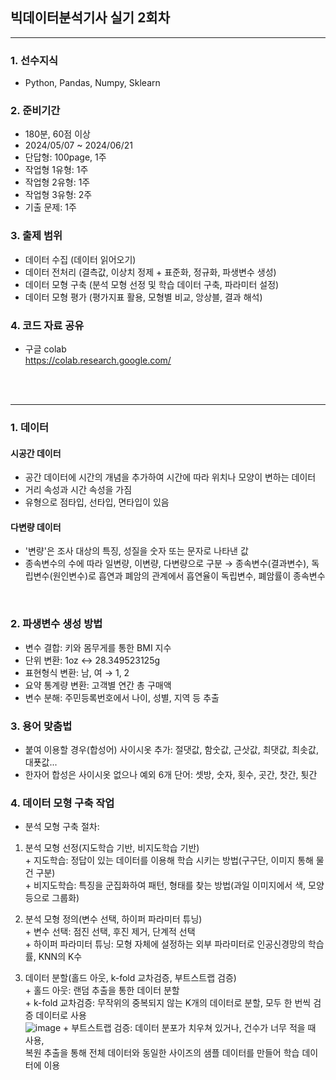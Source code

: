 ## 빅데이터분석기사 실기 2회차

---
### 1. 선수지식
 - Python, Pandas, Numpy, Sklearn
 
### 2. 준비기간
 - 180분, 60점 이상
 - 2024/05/07 ~ 2024/06/21
 - 단답형: 100page, 1주
 - 작업형 1유형: 1주
 - 작업형 2유형: 1주
 - 작업형 3유형: 2주
 - 기출 문제: 1주
 
### 3. 출제 범위
 - 데이터 수집 (데이터 읽어오기)
 - 데이터 전처리 (결측값, 이상치 정제 + 표준화, 정규화, 파생변수 생성)
 - 데이터 모형 구축 (분석 모형 선정 및 학습 데이터 구축, 파라미터 설정)
 - 데이터 모형 평가 (평가지표 활용, 모형별 비교, 앙상블, 결과 해석)
 
### 4. 코드 자료 공유
 - 구글 colab  
   https://colab.research.google.com/
 
 
<br>
<br>

---

### 1. 데이터
 #### 시공간 데이터
 - 공간 데이터에 시간의 개념을 추가하여 시간에 따라 위치나 모양이 변하는 데이터
 - 거리 속성과 시간 속성을 가짐
 - 유형으로 점타입, 선타입, 면타입이 있음
 
 #### 다변량 데이터
 - '변량'은 조사 대상의 특징, 성질을 숫자 또는 문자로 나타낸 값
 - 종속변수의 수에 따라 일변량, 이변량, 다변량으로 구분
  → 종속변수(결과변수), 독립변수(원인변수)로 흡연과 폐암의 관계에서 흡연율이 독립변수, 폐암률이 종속변수
<br> 

### 2. 파생변수 생성 방법
 - 변수 결합: 키와 몸무게를 통한 BMI 지수
 - 단위 변환: 1oz ↔ 28.349523125g
 - 표현형식 변환: 남, 여 → 1, 2
 - 요약 통계량 변환: 고객별 연간 총 구매액
 - 변수 분해: 주민등록번호에서 나이, 성별, 지역 등 추출
 
### 3. 용어 맞춤법
 - 붙여 이용할 경우(합성어) 사이시옷 추가: 절댓값, 함숫값, 근삿값, 최댓값, 최솟값, 대푯값...
 - 한자어 합성은 사이시옷 없으나 예외 6개 단어: 셋방, 숫자, 횟수, 곳간, 찻간, 툇간
 
### 4. 데이터 모형 구축 작업
 + 분석 모형 구축 절차:  
  1) 분석 모형 선정(지도학습 기반, 비지도학습 기반)  
    + 지도학습: 정답이 있는 데이터를 이용해 학습 시키는 방법(구구단, 이미지 통해 물건 구분)  
    + 비지도학습: 특징을 군집화하여 패턴, 형태를 찾는 방법(과일 이미지에서 색, 모양 등으로 그룹화)  
     
  2) 분석 모형 정의(변수 선택, 하이퍼 파라미터 튜닝)  
    + 변수 선택: 점진 선택, 후진 제거, 단계적 선택  
    + 하이퍼 파라미터 튜닝: 모형 자체에 설정하는 외부 파라미터로 인공신경망의 학습률, KNN의 K수  
  
  3) 데이터 분할(홀드 아웃, k-fold 교차검증, 부트스트랩 검증)  
    + 홀드 아웃: 랜덤 추출을 통한 데이터 분할  
    + k-fold 교차검증: 무작위의 중복되지 않는 K개의 데이터로 분할, 모두 한 번씩 검증 데이터로 사용   
    ![image](https://github.com/ISFX-Study/learn-study/assets/117953115/82a528b5-5444-4e5d-b1f0-117f29730e97)
    + 부트스트랩 검증: 데이터 분포가 치우쳐 있거나, 건수가 너무 적을 때 사용,  
     복원 추출을 통해 전체 데이터와 동일한 사이즈의 샘플 데이터를 만들어 학습 데이터에 이용
	 
<br>
<br>

